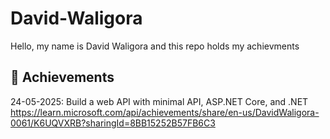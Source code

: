 # David-Waligora
Hello, my name is David Waligora and this repo holds my achievments

## 🚀 Achievements
24-05-2025: Build a web API with minimal API, ASP.NET Core, and .NET
https://learn.microsoft.com/api/achievements/share/en-us/DavidWaligora-0061/K6UQVXRB?sharingId=8BB15252B57FB6C3
